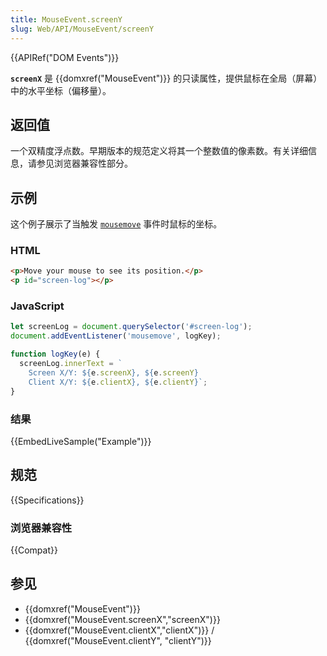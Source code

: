```yaml
---
title: MouseEvent.screenY
slug: Web/API/MouseEvent/screenY
---
```


{{APIRef("DOM Events")}}

**`screenX`** 是 {{domxref("MouseEvent")}} 的只读属性，提供鼠标在全局（屏幕）中的水平坐标（偏移量）。

## 返回值

一个双精度浮点数。早期版本的规范定义将其一个整数值的像素数。有关详细信息，请参见浏览器兼容性部分。

## 示例

这个例子展示了当触发 [`mousemove`](/zh-CN/docs/Web/API/Element/mousemove_event) 事件时鼠标的坐标。

### HTML

```html
<p>Move your mouse to see its position.</p>
<p id="screen-log"></p>
```

### JavaScript

```js
let screenLog = document.querySelector('#screen-log');
document.addEventListener('mousemove', logKey);

function logKey(e) {
  screenLog.innerText = `
    Screen X/Y: ${e.screenX}, ${e.screenY}
    Client X/Y: ${e.clientX}, ${e.clientY}`;
}
```

### 结果

{{EmbedLiveSample("Example")}}

## 规范

{{Specifications}}

### 浏览器兼容性

{{Compat}}

## 参见

- {{domxref("MouseEvent")}}
- {{domxref("MouseEvent.screenX","screenX")}}
- {{domxref("MouseEvent.clientX","clientX")}} / {{domxref("MouseEvent.clientY", "clientY")}}
